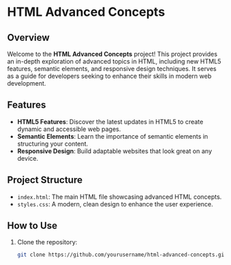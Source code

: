 # HTML Advanced Concepts

## Overview
Welcome to the **HTML Advanced Concepts** project! This project provides an in-depth exploration of advanced topics in HTML, including new HTML5 features, semantic elements, and responsive design techniques. It serves as a guide for developers seeking to enhance their skills in modern web development.

## Features
- **HTML5 Features**: Discover the latest updates in HTML5 to create dynamic and accessible web pages.
- **Semantic Elements**: Learn the importance of semantic elements in structuring your content.
- **Responsive Design**: Build adaptable websites that look great on any device.

## Project Structure
- `index.html`: The main HTML file showcasing advanced HTML concepts.
- `styles.css`: A modern, clean design to enhance the user experience.

## How to Use
1. Clone the repository:
   ```bash
   git clone https://github.com/yourusername/html-advanced-concepts.git
